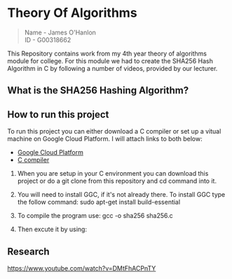Theory Of Algorithms
===
<blockquote>
<p> 
   Name - James O'Hanlon
   <br>
   ID - G00318662
</blockquote>

This Repository contains work from my 4th year theory of algorithms module for college. For this module we had to create the SHA256 Hash Algorithm in C by following a number of videos, provided by our lecturer. 



What is the SHA256 Hashing Algorithm?
---




How to run this project
---
To run this project you can either download a C compiler or set up a vitual machine on Google Cloud Platform. I will attach links to both below: 
<ul><li><a href="https://cloud.google.com/compute/docs/quickstart-linux/" rel="nofollow">Google Cloud Platform</a></li>
<li><a href="www.mingw.org/" rel="nofollow">C compiler</a></li></ul>

1. When you are setup in your C environment you can download this project or do a git clone from this repository and cd command into it.

2. You will need to install GGC, if it's not already there. To install GGC type the follow command: sudo apt-get install build-essential

3. To compile the program use: gcc -o sha256 sha256.c

4. Then excute it by using: 



Research
---
https://www.youtube.com/watch?v=DMtFhACPnTY
